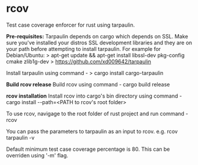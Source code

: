 # rcov
Test case coverage enforcer for rust using tarpaulin.

**Pre-requisites:**
Tarpaulin depends on cargo which depends on SSL. Make sure you've installed your distros SSL development libraries and they are on your path before attempting to install tarpaulin. For example for Debian/Ubuntu:
    > apt-get update && apt-get install libssl-dev pkg-config cmake zlib1g-dev
    > https://github.com/xd009642/tarpaulin

Install tarpaulin using command - 
    > cargo install cargo-tarpaulin

**Build rcov release**
Build rcov using command - cargo build release

**rcov installation**
Install rcov into cargo's bin directory using command - cargo install --path=<PATH to rcov's root folder>

To use rcov, navigage to the root folder of rust project and run command - rcov

You can pass the parameters to tarpaulin as an input to rcov. e.g. rcov tarpaulin -v

Default minimum test case coverage percentage is 80. This can be overriden using '-m' flag.

